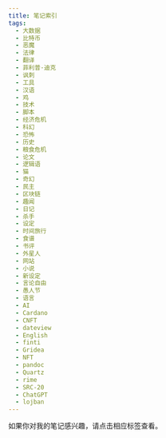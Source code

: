 ```yaml
---
title: 笔记索引
tags:
  - 大数据
  - 比特币
  - 恶魔
  - 法律
  - 翻译
  - 菲利普·迪克
  - 讽刺
  - 工具
  - 汉语
  - 鸡
  - 技术
  - 脚本
  - 经济危机
  - 科幻
  - 恐怖
  - 历史
  - 粮食危机
  - 论文
  - 逻辑语
  - 猫
  - 奇幻
  - 民主
  - 区块链
  - 趣闻
  - 日记
  - 杀手
  - 设定
  - 时间旅行
  - 食谱
  - 书评
  - 外星人
  - 网站
  - 小说
  - 新设定
  - 言论自由
  - 愚人节
  - 语言
  - AI
  - Cardano
  - CNFT
  - dateview
  - English
  - finti
  - Gridea
  - NFT
  - pandoc
  - Quartz
  - rime
  - SRC-20
  - ChatGPT
  - lojban
---
```

如果你对我的笔记感兴趣，请点击相应标签查看。
